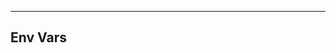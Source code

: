 <!-- Space: Projects -->
<!-- Parent: ActionConfluenceSync -->
<!-- Title: Env Vars ActionConfluenceSync -->

<!-- Label: ActionConfluenceSync -->
<!-- Label: Project -->
<!-- Label: Env Vars -->
<!-- Include: disclaimer.md -->
<!-- Include: ac:toc -->

---

## Env Vars

